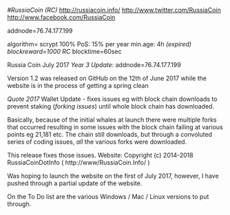 *#RussiaCoin (RC)*
http://russiacoin.info/
http://www.twitter.com/RussiaCoin
http://www.facebook.com/RussiaCoin

addnode=76.74.177.199

algorithm= scrypt
100% PoS: 15% per year
min.age: 4h
*(expired) blockreward=1000 RC*
blocktime=60sec

Russia Coin July 2017
*Year 3 Update:*
addnode=76.74.177.199

Version 1.2 was released on GitHub on the 12th of June 2017 while the website is in the process of getting a spring clean

*Quote 2017* Wallet Update - fixes issues eg with block chain downloads to prevent staking (*forking issues*) until whole block chain has downloaded.

Basically, because of the initial whales at launch there were multiple forks that occurred resulting in some issues with the block chain failing at various points eg 21,181 etc. The chain still downloads, but through a convoluted series of coding issues, *all* the various forks were downloaded.

This release fixes those issues.
Website: Copyright (c) 2014-2018 RussiaCoinDotInfo ( http://www/RussiaCoin.Info/ )

Was hoping to launch the website on the first of July 2017, however, I have pushed through a partial update of the website.

On the To Do list are the various Windows / Mac / Linux versions to put through. 
